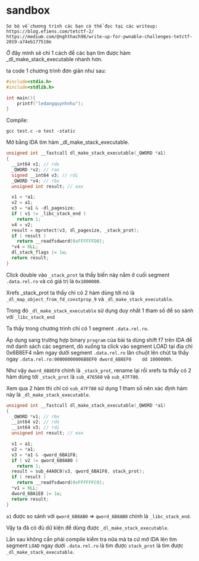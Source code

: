 # sandbox
```
Sơ bộ về chương trình các bạn có thể đọc tại các writeup:
https://blog.efiens.com/tetctf-2/
https://medium.com/@nghthach98/write-up-for-pwnable-challenges-tetctf-2019-a74eb177518e
```
Ở đây mình sẽ chỉ 1 cách để các bạn tìm được hàm _dl_make_stack_executable nhanh hơn.

ta code 1 chương trình đơn giản như sau:
```c
#include<stdio.h>
#include<stdlib.h>

int main(){
	printf("ledangquynhnhu");
}
```
Compile:
```
gcc test.c -o test -static
```

Mở bằng IDA tìm hàm _dl_make_stack_executable.
```c
unsigned int __fastcall dl_make_stack_executable(_QWORD *a1)
{
  __int64 v1; // rdx
  _QWORD *v2; // rax
  signed __int64 v3; // rdi
  _QWORD *v4; // rbx
  unsigned int result; // eax

  v1 = *a1;
  v2 = a1;
  v3 = *a1 & -dl_pagesize;
  if ( v1 != _libc_stack_end )
    return 1;
  v4 = v2;
  result = mprotect(v3, dl_pagesize, _stack_prot);
  if ( result )
    return __readfsdword(0xFFFFFFD0);
  *v4 = 0LL;
  dl_stack_flags |= 1u;
  return result;
}
```
Click double vào `_stack_prot` ta thấy biến này nằm ở cuối segment `.data.rel.ro` và có giá trị là `0x1000000`.

Xrefs _stack_prot ta thấy chỉ có 2 hàm dùng tới nó là `_dl_map_object_from_fd_constprop_9` và `_dl_make_stack_executable`.

Trong đó `_dl_make_stack_executable` sử dụng duy nhất 1 tham số để so sánh với `_libc_stack_end`

Ta thấy trong chương trình chỉ có 1 segment `.data.rel.ro`.

Áp dụng sang trường hợp binary `program` của bài ta dùng shift f7 trên IDA để mở danh sách các segment, dò xuống ta click vào segment LOAD tại địa chỉ 0x6B8EF4 nằm ngay dưới segment `.data.rel.ro` lăn chuột lên chút ta thấy ngay `.data.rel.ro:00000000006B8EF0 dword_6B8EF0    dd 1000000h`.

Như vậy `dword_6B8EF0` chính là `_stack_prot`, rename lại rồi xrefs ta thấy có 2 hàm dùng tới `_stack_prot` là `sub_476560` và `sub_47F780`.

Xem qua 2 hàm thì chỉ có `sub_47F780` sử dụng 1 tham số nên xác định hàm này là `_dl_make_stack_executable`.

```c
unsigned int __fastcall dl_make_stack_executable(_QWORD *a1)
{
  _QWORD *v1; // rbx
  __int64 v2; // rdx
  __int64 v3; // rdi
  unsigned int result; // eax

  v1 = a1;
  v2 = *a1;
  v3 = *a1 & -qword_6BA1F8;
  if ( v2 != qword_6B8AB0 )
    return 1;
  result = sub_44A0C0(v3, qword_6BA1F8, stack_prot);
  if ( result )
    return __readfsdword(0xFFFFFFC0);
  *v1 = 0LL;
  dword_6BA1E8 |= 1u;
  return result;
}
```
`a1` được so sánh với `qword_6B8AB0` => `qword_6B8AB0` chính là `_libc_stack_end`.

Vậy ta đã có đủ dữ kiện để dùng được `_dl_make_stack_executable`.

Lần sau không cần phải compile kiểm tra nữa mà ta cứ mở IDA lên tìm segment `LOAD` ngay dưới `.data.rel.ro` là tìm được `stack_prot` là tìm được `_dl_make_stack_executable`.
